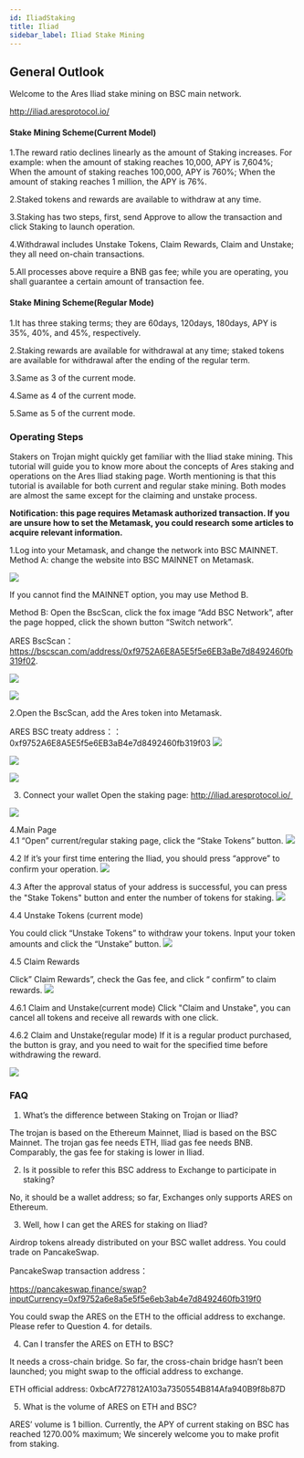 ```yaml
---
id: IliadStaking
title: Iliad
sidebar_label: Iliad Stake Mining
---
```


## General Outlook

Welcome to the Ares Iliad stake mining on BSC main network. 

http://iliad.aresprotocol.io/

#### Stake Mining Scheme(Current Model)

1.The reward ratio declines linearly as the amount of Staking increases. For example: when the amount of staking reaches 10,000, APY is 7,604%; When the amount of staking reaches 100,000, APY is 760%; When the amount of staking reaches 1 million, the APY is 76%.

2.Staked tokens and rewards are available to withdraw at any time.

3.Staking has two steps, first, send Approve to allow the transaction and click Staking to launch operation.

4.Withdrawal includes Unstake Tokens, Claim Rewards, Claim and Unstake; they all need on-chain transactions.

5.All processes above require a BNB gas fee; while you are operating, you shall guarantee a certain amount of transaction fee.

#### Stake Mining Scheme(Regular Mode)
1.It has three staking terms; they are 60days, 120days, 180days, APY is 35%, 40%, and 45%, respectively.

2.Staking rewards are available for withdrawal at any time; staked tokens are available for withdrawal after the ending of the regular term.

3.Same as 3 of the current mode.

4.Same as 4 of the current mode.

5.Same as 5 of the current mode.



### Operating Steps

Stakers on Trojan might quickly get familiar with the Iliad stake mining. This tutorial will guide you to know more about the concepts of Ares staking and operations on the Ares Iliad staking page. Worth mentioning is that this tutorial is available for both current and regular stake mining. Both modes are almost the same except for the claiming and unstake process.

**Notification: this page requires Metamask authorized transaction. If you are unsure how to set the Metamask, you could research some articles to acquire relevant information.**

1.Log into your Metamask, and change the network into BSC MAINNET.  
Method A: change the website into BSC MAINNET on Metamask.

![](assets/build/242.png)

If you cannot find the MAINNET option, you may use Method B.

Method B: Open the BscScan, click the fox image “Add BSC Network”, after the page hopped, click the shown button “Switch network”.

ARES BscScan：https://bscscan.com/address/0xf9752A6E8A5E5f5e6EB3aBe7d8492460fb319f02. 

![](assets/build/243.png)

![](assets/build/244.png)

2.Open the BscScan, add the Ares token into Metamask.

ARES BSC treaty address：：0xf9752A6E8A5E5f5e6EB3aB4e7d8492460fb319f03
![](assets/build/245.png)

![](assets/build/246.png)

![](assets/build/247.png)

3. Connect your wallet
Open the staking page:
http://iliad.aresprotocol.io/ 

![](assets/build/248.png)


4.Main Page  
4.1 “Open” current/regular staking page, click the “Stake Tokens” button.
![](assets/build/249.png)

4.2 If it’s your first time entering the Iliad, you should press “approve” to confirm your operation.
![](assets/build/250.png)

4.3 After the approval status of your address is successful, you can press the "Stake Tokens" button and enter the number of tokens for staking.
![](assets/build/251.png)

4.4 Unstake Tokens (current mode)

You could click “Unstake Tokens” to withdraw your tokens. Input your token amounts and click the “Unstake” button.
![](assets/build/252.png)

4.5 Claim Rewards

Click” Claim Rewards”, check the Gas fee, and click “ confirm” to claim rewards.
![](assets/build/253.png)

4.6.1 Claim and Unstake(current mode) Click "Claim and Unstake", you can cancel all tokens and receive all rewards with one click.

4.6.2 Claim and Unstake(regular mode) If it is a regular product purchased, the button is gray, and you need to wait for the specified time before withdrawing the reward.

![](assets/build/254.png)


### FAQ
1. What’s the difference between Staking on Trojan or Iliad?

The trojan is based on the Ethereum Mainnet, Iliad is based on the BSC Mainnet.
The trojan gas fee needs ETH, Iliad gas fee needs BNB.
Comparably, the gas fee for staking is lower in Iliad.

2. Is it possible to refer this BSC address to Exchange to participate in staking?

No, it should be a wallet address; so far, Exchanges only supports ARES on Ethereum.

3. Well, how I can get the ARES for staking on Iliad?

Airdrop tokens already distributed on your BSC wallet address.
You could trade on PancakeSwap.

PancakeSwap transaction address：

https://pancakeswap.finance/swap?inputCurrency=0xf9752a6e8a5e5f5e6eb3ab4e7d8492460fb319f0

You could swap the ARES on the ETH to the official address to exchange. Please refer to Question 4. for details.

4. Can I transfer the ARES on ETH to BSC?

It needs a cross-chain bridge. So far, the cross-chain bridge hasn’t been launched; you might swap to the official address to exchange.

ETH official address: 0xbcAf727812A103a7350554B814Afa940B9f8b87D

5. What is the volume of ARES on ETH and BSC?

ARES’ volume is 1 billion.
Currently, the APY of current staking on BSC has reached 1270.00% maximum; We sincerely welcome you to make profit from staking.
